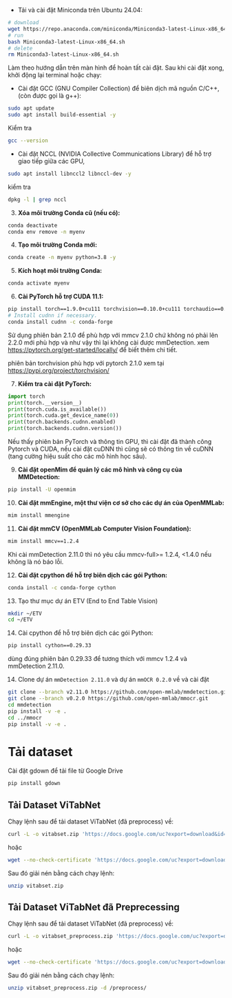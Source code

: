 - Tải và cài đặt Miniconda trên Ubuntu 24.04:
  
```bash
# download
wget https://repo.anaconda.com/miniconda/Miniconda3-latest-Linux-x86_64.sh
# run
bash Miniconda3-latest-Linux-x86_64.sh
# delete
rm Miniconda3-latest-Linux-x86_64.sh
```

Làm theo hướng dẫn trên màn hình để hoàn tất cài đặt. Sau khi cài đặt xong, khởi động lại terminal hoặc chạy:

- Cài đặt GCC (GNU Compiler Collection) để biên dịch mã nguồn C/C++, (còn được gọi là g++): 

```bash
sudo apt update
sudo apt install build-essential -y
```
Kiểm tra
```bash
gcc --version
```
- Cài đặt NCCL (NVIDIA Collective Communications Library) để hỗ trợ giao tiếp giữa các GPU, 

```bash
sudo apt install libnccl2 libnccl-dev -y
```
kiểm tra

```bash
dpkg -l | grep nccl
```

3. **Xóa môi trường Conda cũ (nếu có):**

```bash
conda deactivate
conda env remove -n myenv
```

4. **Tạo môi trường Conda mới:**

```bash
conda create -n myenv python=3.8 -y
```
5. **Kích hoạt môi trường Conda:**

```bash
conda activate myenv
```

6. **Cài PyTorch hỗ trợ CUDA 11.1:**

```bash
pip install torch==1.9.0+cu111 torchvision==0.10.0+cu111 torchaudio==0.9.0 -f https://download.pytorch.org/whl/torch_stable.html
# Install cudnn if necessary.
conda install cudnn -c conda-forge

```

Sử dụng phiên bản 2.1.0 để phù hợp với mmcv 2.1.0 chứ không nó phải lên 2.2.0 mới phù hợp và như vậy thì lại không cài được mmDetection.
xem https://pytorch.org/get-started/locally/ để biết thêm chi tiết.

phiên bản torchvision phù hợp với pytorch 2.1.0 xem tại https://pypi.org/project/torchvision/

7. **Kiểm tra cài đặt PyTorch:**

```python
import torch
print(torch.__version__)
print(torch.cuda.is_available())
print(torch.cuda.get_device_name(0))
print(torch.backends.cudnn.enabled)
print(torch.backends.cudnn.version())

```
Nếu thấy phiên bản PyTorch và thông tin GPU, thì cài đặt đã thành công Pytorch và CUDA, nếu cài đặt cuDNN thì cũng sẽ có thông tin về cuDNN (tang cường hiệu suất cho các mô hình học sâu).

9. **Cài đặt openMim để quản lý các mô hình và công cụ của MMDetection:**

```bash
pip install -U openmim
```

10. **Cài đặt mmEngine, một thư viện cơ sở cho các dự án của OpenMMLab:**

```bash
mim install mmengine
```

11. **Cài đặt mmCV (OpenMMLab Computer Vision Foundation):**

```bash
mim install mmcv==1.2.4
```
Khi cài mmDetection 2.11.0 thì nó yêu cầu mmcv-full>= 1.2.4, <1.4.0 nếu không là nó báo lỗi.

12. **Cài đặt cpython để hỗ trợ biên dịch các gói Python:**

```bash
conda install -c conda-forge cython
```

13. Tạo thư mục dự án ETV (End to End Table Vision)

```bash
mkdir ~/ETV
cd ~/ETV
```
14. Cài cpython để hỗ trợ biên dịch các gói Python:

```bash
pip install cython==0.29.33
```
dùng đúng phiên bản 0.29.33 để tương thích với mmcv 1.2.4 và mmDetection 2.11.0.

14. Clone dự án `mmDetection 2.11.0` và dự án `mmOCR 0.2.0` về và cài đặt

```bash
git clone --branch v2.11.0 https://github.com/open-mmlab/mmdetection.git
git clone --branch v0.2.0 https://github.com/open-mmlab/mmocr.git
cd mmdetection
pip install -v -e .
cd ../mmocr
pip install -v -e .
```
# Tải dataset

Cài đặt gdown để tải file từ Google Drive
```bash
pip install gdown
```

## Tải Dataset ViTabNet

Chạy lệnh sau để tải dataset ViTabNet (đã preprocess) về:
```bash
curl -L -o vitabset.zip 'https://docs.google.com/uc?export=download&id=1dwbYq5nbUj_0rqiGeuCjGRGwHKiKs2VR'
```
hoặc
```bash
wget --no-check-certificate 'https://docs.google.com/uc?export=download&id=1dwbYq5nbUj_0rqiGeuCjGRGwHKiKs2VR' -O vitabset.zip
```

Sau đó giải nén bằng cách chạy lệnh:

```bash
unzip vitabset.zip
```

## Tải Dataset ViTabNet đã Preprecessing

Chạy lệnh sau để tải dataset ViTabNet (đã preprocess) về:
```bash
curl -L -o vitabset_preprocess.zip 'https://docs.google.com/uc?export=download&id=1o_fCCeYqv3_j2ccbP4oEpC4kVZr480PS'
```
hoặc
```bash
wget --no-check-certificate 'https://docs.google.com/uc?export=download&id=1o_fCCeYqv3_j2ccbP4oEpC4kVZr480PS' -O vitabset_preprocess.zip
```

Sau đó giải nén bằng cách chạy lệnh:

```bash
unzip vitabset_preprocess.zip -d /preprocess/
```


